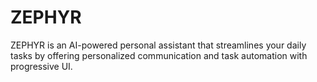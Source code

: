 # ZEPHYR
ZEPHYR is an AI-powered personal assistant that streamlines your daily tasks by offering personalized communication and task automation with progressive UI.